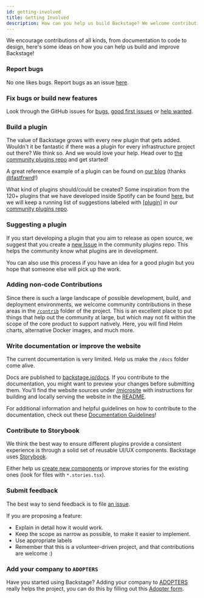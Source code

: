 ```yaml
---
id: getting-involved
title: Getting Involved
description: How can you help us build Backstage? We welcome contributions of all kinds, from documentation to code to design.
---
```


We encourage contributions of all kinds, from documentation to code to design, here's some ideas on how you can help us build and improve Backstage!

### Report bugs

No one likes bugs. Report bugs as an issue [here](https://github.com/backstage/backstage/issues/new?template=bug_template.md).

### Fix bugs or build new features

Look through the GitHub issues for [bugs](https://github.com/backstage/backstage/labels/bug), [good first issues](https://github.com/backstage/backstage/labels/good%20first%20issue) or [help wanted](https://github.com/backstage/backstage/labels/help%20wanted).

### Build a plugin

The value of Backstage grows with every new plugin that gets added. Wouldn't it be fantastic if there was a plugin for every infrastructure project out there? We think so. And we would love your help. Head over to [the community plugins repo](https://github.com/backstage/community-plugins) and get started!

A great reference example of a plugin can be found on [our blog](https://backstage.io/blog/2020/04/06/lighthouse-plugin) (thanks [@fastfrwrd](https://github.com/fastfrwrd)!)

What kind of plugins should/could be created? Some inspiration from the 120+ plugins that we have developed inside Spotify can be found [here](https://backstage.io/demos), but we will keep a running list of suggestions labeled with [[plugin]](https://github.com/backstage/community-plugins/labels/plugin) in our [community plugins repo](https://github.com/backstage/community-plugins).

### Suggesting a plugin

If you start developing a plugin that you aim to release as open source, we suggest that you create a [new Issue](https://github.com/backstage/community-plugins/issues/new/choose) in the community plugins repo. This helps the community know what plugins are in development.

You can also use this process if you have an idea for a good plugin but you hope that someone else will pick up the work.

### Adding non-code Contributions

Since there is such a large landscape of possible development, build, and deployment environments, we welcome community contributions in these areas in the [`/contrib`](https://github.com/backstage/backstage/tree/master/contrib) folder of the project. This is an excellent place to put things that help out the community at large, but which may not fit within the scope of the core product to support natively. Here, you will find Helm charts, alternative Docker images, and much more.

### Write documentation or improve the website

The current documentation is very limited. Help us make the `/docs` folder come alive.

Docs are published to [backstage.io/docs](https://backstage.io/docs). If you
contribute to the documentation, you might want to preview your changes before
submitting them. You'll find the website sources under [/microsite](https://github.com/backstage/backstage/tree/master/microsite)
with instructions for building and locally serving the website in the
[README](/microsite#readme).

For additional information and helpful guidelines on how to contribute to the documentation, check out these [Documentation Guidelines](https://github.com/backstage/backstage/blob/master/CONTRIBUTING.md#documentation-guidelines)!

### Contribute to Storybook

We think the best way to ensure different plugins provide a consistent experience is through a solid set of reusable UI/UX components. Backstage uses [Storybook](http://backstage.io/storybook).

Either help us [create new components](https://github.com/backstage/backstage/labels/help%20wanted) or improve stories for the existing ones (look for files with `*.stories.tsx`).

### Submit feedback

The best way to send feedback is to file [an issue](https://github.com/backstage/backstage/issues).

If you are proposing a feature:

- Explain in detail how it would work.
- Keep the scope as narrow as possible, to make it easier to implement.
- Use appropriate labels
- Remember that this is a volunteer-driven project, and that contributions
 are welcome :)

### Add your company to `ADOPTERS`

Have you started using Backstage? Adding your company to [ADOPTERS](https://github.com/backstage/backstage/blob/master/ADOPTERS.md) really helps the project, you can do this by filling out this [Adopter form](https://form.typeform.com/to/zcOaKikB).
